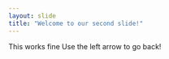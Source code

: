 ```yaml
---
layout: slide
title: "Welcome to our second slide!"
---
```

This works fine
Use the left arrow to go back!
